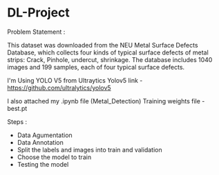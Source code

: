 # DL-Project

Problem Statement : 

This dataset was downloaded from the NEU Metal Surface Defects Database, which collects four kinds of
typical surface defects of metal strips: Crack, Pinhole, undercut, shrinkage. 
The database includes 1040 images and 199 samples, each of four typical surface defects.

I'm Using YOLO V5 from Ultraytics
Yolov5 link - https://github.com/ultralytics/yolov5


I also attached my .ipynb file (Metal_Detection)
Training weights file - best.pt

Steps :
- Data Agumentation
- Data Annotation
- Split the labels and images into train and validation
- Choose the model to train
- Testing the model
  
